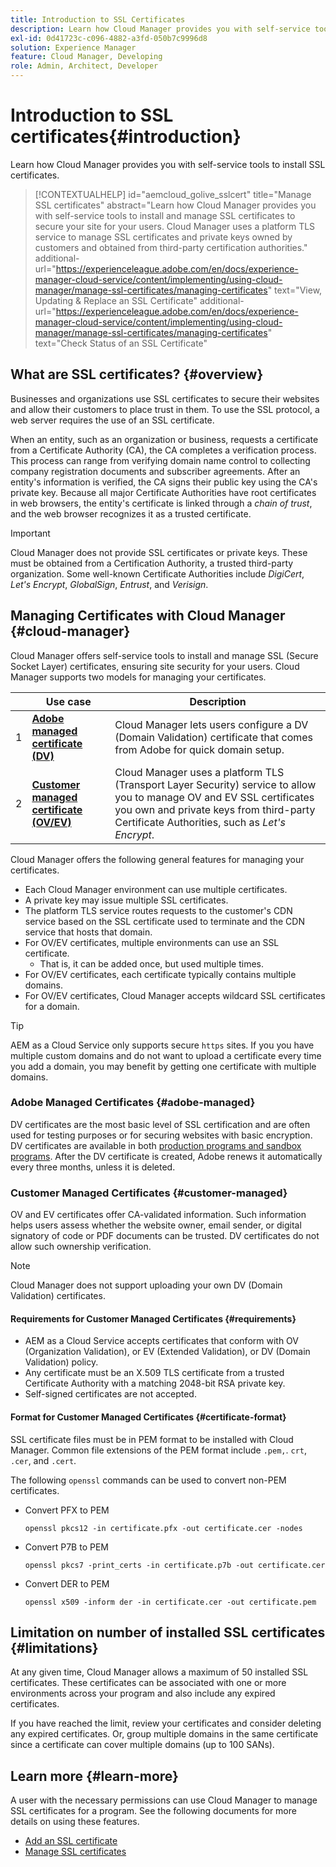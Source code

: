 ```yaml
---
title: Introduction to SSL Certificates
description: Learn how Cloud Manager provides you with self-service tools to install SSL certificates.
exl-id: 0d41723c-c096-4882-a3fd-050b7c9996d8
solution: Experience Manager
feature: Cloud Manager, Developing
role: Admin, Architect, Developer
---
```


# Introduction to SSL certificates{#introduction}

Learn how Cloud Manager provides you with self-service tools to install SSL certificates.

>[!CONTEXTUALHELP]
>id="aemcloud_golive_sslcert"
>title="Manage SSL certificates"
>abstract="Learn how Cloud Manager provides you with self-service tools to install and manage SSL certificates to secure your site for your users. Cloud Manager uses a platform TLS service to manage SSL certificates and private keys owned by customers and obtained from third-party certification authorities."
>additional-url="https://experienceleague.adobe.com/en/docs/experience-manager-cloud-service/content/implementing/using-cloud-manager/manage-ssl-certificates/managing-certificates" text="View, Updating & Replace an SSL Certificate"
>additional-url="https://experienceleague.adobe.com/en/docs/experience-manager-cloud-service/content/implementing/using-cloud-manager/manage-ssl-certificates/managing-certificates" text="Check Status of an SSL Certificate"

## What are SSL certificates? {#overview}

Businesses and organizations use SSL certificates to secure their websites and allow their customers to place trust in them. To use the SSL protocol, a web server requires the use of an SSL certificate. 

When an entity, such as an organization or business, requests a certificate from a Certificate Authority (CA), the CA completes a verification process. This process can range from verifying domain name control to collecting company registration documents and subscriber agreements. After an entity's information is verified, the CA signs their public key using the CA's private key. Because all major Certificate Authorities have root certificates in web browsers, the entity's certificate is linked through a *chain of trust*, and the web browser recognizes it as a trusted certificate.

>[!IMPORTANT]
>
>Cloud Manager does not provide SSL certificates or private keys. These must be obtained from a Certification Authority, a trusted third-party organization. Some well-known Certificate Authorities include *DigiCert*, *Let's Encrypt*, *GlobalSign*, *Entrust*, and *Verisign*.

## Managing Certificates with Cloud Manager {#cloud-manager}

Cloud Manager offers self-service tools to install and manage SSL (Secure Socket Layer) certificates, ensuring site security for your users. Cloud Manager supports two models for managing your certificates.

| | Use case | Description |
| --- | --- | --- |
| 1 | **[Adobe managed certificate (DV)](#adobe-managed)** | Cloud Manager lets users configure a DV (Domain Validation) certificate that comes from Adobe for quick domain setup.|
| 2 | **[Customer managed certificate (OV/EV)](#customer-managed)** | Cloud Manager uses a platform TLS (Transport Layer Security) service to allow you to manage OV and EV SSL certificates you own and private keys from third-party Certificate Authorities, such as *Let's Encrypt*. | 

Cloud Manager offers the following general features for managing your certificates.

* Each Cloud Manager environment can use multiple certificates.
* A private key may issue multiple SSL certificates.
* The platform TLS service routes requests to the customer's CDN service based on the SSL certificate used to terminate and the CDN service that hosts that domain.
* For OV/EV certificates, multiple environments can use an SSL certificate.
  * That is, it can be added once, but used multiple times.
* For OV/EV certificates, each certificate typically contains multiple domains.
* For OV/EV certificates, Cloud Manager accepts wildcard SSL certificates for a domain.

>[!TIP]
>
>AEM as a Cloud Service only supports secure `https` sites. If you you have multiple custom domains and do not want to upload a certificate every time you add a domain, you may benefit by getting one certificate with multiple domains.

### Adobe Managed Certificates {#adobe-managed}

DV certificates are the most basic level of SSL certification and are often used for testing purposes or for securing websites with basic encryption. DV certificates are available in both [production programs and sandbox programs](/help/implementing/cloud-manager/getting-access-to-aem-in-cloud/program-types.md). After the DV certificate is created, Adobe renews it automatically every three months, unless it is deleted. 

### Customer Managed Certificates {#customer-managed}

OV and EV certificates offer CA-validated information. Such information helps users assess whether the website owner, email sender, or digital signatory of code or PDF documents can be trusted. DV certificates do not allow such ownership verification.

>[!NOTE]
>
>Cloud Manager does not support uploading your own DV (Domain Validation) certificates.

#### Requirements for Customer Managed Certificates {#requirements}

* AEM as a Cloud Service accepts certificates that conform with OV (Organization Validation), or EV (Extended Validation), or DV (Domain Validation) policy.
* Any certificate must be an X.509 TLS certificate from a trusted Certificate Authority with a matching 2048-bit RSA private key.
* Self-signed certificates are not accepted.

#### Format for Customer Managed Certificates {#certificate-format}

SSL certificate files must be in PEM format to be installed with Cloud Manager. Common file extensions of the PEM format include `.pem,`. `crt`, `.cer`, and `.cert`. 

The following `openssl` commands can be used to convert non-PEM certificates.

* Convert PFX to PEM

  ```shell
  openssl pkcs12 -in certificate.pfx -out certificate.cer -nodes
  ```

* Convert P7B to PEM

  ```shell
  openssl pkcs7 -print_certs -in certificate.p7b -out certificate.cer
  ```

* Convert DER to PEM

  ```shell
  openssl x509 -inform der -in certificate.cer -out certificate.pem
  ```

## Limitation on number of installed SSL certificates {#limitations}

At any given time, Cloud Manager allows a maximum of 50 installed SSL certificates. These certificates can be associated with one or more environments across your program and also include any expired certificates.

If you have reached the limit, review your certificates and consider deleting any expired certificates. Or, group multiple domains in the same certificate since a certificate can cover multiple domains (up to 100 SANs).

## Learn more {#learn-more}

A user with the necessary permissions can use Cloud Manager to manage SSL certificates for a program. See the following documents for more details on using these features.

* [Add an SSL certificate](/help/implementing/cloud-manager/managing-ssl-certifications/add-ssl-certificate.md) <!--CQDOC-21758, #4 -->
* [Manage SSL certificates](/help/implementing/cloud-manager/managing-ssl-certifications/managing-certificates.md) <!--CQDOC-21758, #4 -->

